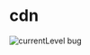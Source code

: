 # cdn

![currentLevel bug](https://github.com/user-attachments/assets/6bf62d7b-99e5-4bd3-b38f-65e5faad3378)
